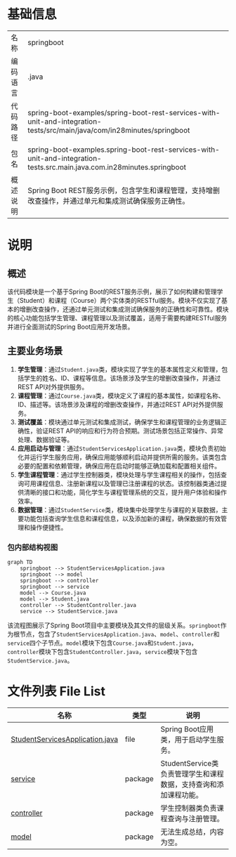 # 基础信息

|      |      |
|------|------|
| 名称 | springboot |
| 编码语言 | .java |
| 代码路径 | spring-boot-examples/spring-boot-rest-services-with-unit-and-integration-tests/src/main/java/com/in28minutes/springboot |
| 包名 | spring-boot-examples.spring-boot-rest-services-with-unit-and-integration-tests.src.main.java.com.in28minutes.springboot |
| 概述说明 | Spring Boot REST服务示例，包含学生和课程管理，支持增删改查操作，并通过单元和集成测试确保服务正确性。 |

# 说明

## 概述
该代码模块是一个基于Spring Boot的REST服务示例，展示了如何构建和管理学生（Student）和课程（Course）两个实体类的RESTful服务。模块不仅实现了基本的增删改查操作，还通过单元测试和集成测试确保服务的正确性和可靠性。模块的核心功能包括学生管理、课程管理以及测试覆盖，适用于需要构建RESTful服务并进行全面测试的Spring Boot应用开发场景。

## 主要业务场景
1. **学生管理**：通过`Student.java`类，模块实现了学生的基本属性定义和管理，包括学生的姓名、ID、课程等信息。该场景涉及学生的增删改查操作，并通过REST API对外提供服务。
2. **课程管理**：通过`Course.java`类，模块定义了课程的基本属性，如课程名称、ID、描述等。该场景涉及课程的增删改查操作，并通过REST API对外提供服务。
3. **测试覆盖**：模块通过单元测试和集成测试，确保学生和课程管理的业务逻辑正确性，验证REST API的响应和行为符合预期。测试场景包括正常操作、异常处理、数据验证等。
4. **应用启动与管理**：通过`StudentServicesApplication.java`类，模块负责初始化并运行学生服务应用，确保应用能够顺利启动并提供所需的服务。该类包含必要的配置和依赖管理，确保应用在启动时能够正确加载和配置相关组件。
5. **学生课程管理**：通过学生控制器类，模块处理与学生课程相关的操作，包括查询可用课程信息、注册新课程以及管理已注册课程的状态。该控制器类通过提供清晰的接口和功能，简化学生与课程管理系统的交互，提升用户体验和操作效率。
6. **数据管理**：通过`StudentService`类，模块集中处理学生与课程的关联数据，主要功能包括查询学生信息和课程信息，以及添加新的课程，确保数据的有效管理和操作便捷性。


### 包内部结构视图

```mermaid
graph TD
    springboot --> StudentServicesApplication.java
    springboot --> model
    springboot --> controller
    springboot --> service
    model --> Course.java
    model --> Student.java
    controller --> StudentController.java
    service --> StudentService.java
```

该流程图展示了Spring Boot项目中主要模块及其文件的层级关系。`springboot`作为根节点，包含了`StudentServicesApplication.java`、`model`、`controller`和`service`四个子节点。`model`模块下包含`Course.java`和`Student.java`，`controller`模块下包含`StudentController.java`，`service`模块下包含`StudentService.java`。

# 文件列表 File List

| 名称   | 类型  | 说明 |
|-------|------|-------------|
| [StudentServicesApplication.java](StudentServicesApplication.md) | file | Spring Boot应用类，用于启动学生服务。 |
| [service](service/_module.md) | package | StudentService类负责管理学生和课程数据，支持查询和添加课程功能。 |
| [controller](controller/_module.md) | package | 学生控制器类负责课程查询与注册管理。 |
| [model](model/_module.md) | package | 无法生成总结，内容为空。 |


